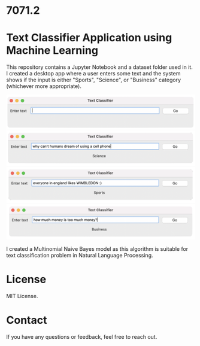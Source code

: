 # 7071.2

# Text Classifier Application using Machine Learning

This repository contains a Jupyter Notebook and a dataset folder used in it. I created a desktop app where a user enters some text and the system shows if the input is either "Sports", "Science", or "Business" category (whichever more appropriate).

<img src="scs/ui.png" width="800px" />

<img src="scs/ex1.png" width="800px" />

<img src="scs/ex2.png" width="800px" />

<img src="scs/ex3.png" width="800px" />


I created a Multinomial Naive Bayes model as this algorithm is suitable for text classification problem in Natural Language Processing.

# License
MIT License.

# Contact
If you have any questions or feedback, feel free to reach out.